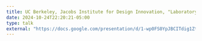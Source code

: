 ```yaml
---
title: UC Berkeley, Jacobs Institute for Design Innovation, "Laboratory of Language and Language Models" (slides)
date: 2024-10-24T22:20:21-05:00
type: talk
external: "https://docs.google.com/presentation/d/1-wp0FS0YpJBCITdig1Ztr9BE_24GNK6bzfB5Q2T_3xU/edit?usp=sharing"
---
```

